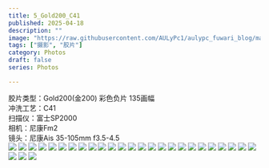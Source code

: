 ```yaml
---
title: 5_Gold200_C41
published: 2025-04-18
description: ""
image: "https://raw.githubusercontent.com/AULyPc1/aulypc_fuwari_blog/main/picture/mypic/film/5_Gold200_C41/000029.webp"
tags: ["摄影", "胶片"]
category: Photos
draft: false
series: Photos

---
```

胶片类型：Gold200(金200) 彩色负片 135画幅  
冲洗工艺：C41  
扫描仪：富士SP2000  
相机：尼康Fm2  
镜头：尼康Ais 35-105mm f3.5-4.5  
![](https://raw.githubusercontent.com/AULyPc1/aulypc_fuwari_blog/main/picture/mypic/film/5_Gold200_C41/000001.webp)
![](https://raw.githubusercontent.com/AULyPc1/aulypc_fuwari_blog/main/picture/mypic/film/5_Gold200_C41/000012.webp)
![](https://raw.githubusercontent.com/AULyPc1/aulypc_fuwari_blog/main/picture/mypic/film/5_Gold200_C41/000013.webp)
![](https://raw.githubusercontent.com/AULyPc1/aulypc_fuwari_blog/main/picture/mypic/film/5_Gold200_C41/000014.webp)
![](https://raw.githubusercontent.com/AULyPc1/aulypc_fuwari_blog/main/picture/mypic/film/5_Gold200_C41/000015.webp)
![](https://raw.githubusercontent.com/AULyPc1/aulypc_fuwari_blog/main/picture/mypic/film/5_Gold200_C41/000016.webp)
![](https://raw.githubusercontent.com/AULyPc1/aulypc_fuwari_blog/main/picture/mypic/film/5_Gold200_C41/000017.webp)
![](https://raw.githubusercontent.com/AULyPc1/aulypc_fuwari_blog/main/picture/mypic/film/5_Gold200_C41/000018.webp)
![](https://raw.githubusercontent.com/AULyPc1/aulypc_fuwari_blog/main/picture/mypic/film/5_Gold200_C41/000019.webp)
![](https://raw.githubusercontent.com/AULyPc1/aulypc_fuwari_blog/main/picture/mypic/film/5_Gold200_C41/000020.webp)
![](https://raw.githubusercontent.com/AULyPc1/aulypc_fuwari_blog/main/picture/mypic/film/5_Gold200_C41/000021.webp)
![](https://raw.githubusercontent.com/AULyPc1/aulypc_fuwari_blog/main/picture/mypic/film/5_Gold200_C41/000022.webp)
![](https://raw.githubusercontent.com/AULyPc1/aulypc_fuwari_blog/main/picture/mypic/film/5_Gold200_C41/000023.webp)
![](https://raw.githubusercontent.com/AULyPc1/aulypc_fuwari_blog/main/picture/mypic/film/5_Gold200_C41/000025.webp)
![](https://raw.githubusercontent.com/AULyPc1/aulypc_fuwari_blog/main/picture/mypic/film/5_Gold200_C41/000026.webp)
![](https://raw.githubusercontent.com/AULyPc1/aulypc_fuwari_blog/main/picture/mypic/film/5_Gold200_C41/000027.webp)
![](https://raw.githubusercontent.com/AULyPc1/aulypc_fuwari_blog/main/picture/mypic/film/5_Gold200_C41/000028.webp)
![](https://raw.githubusercontent.com/AULyPc1/aulypc_fuwari_blog/main/picture/mypic/film/5_Gold200_C41/000029.webp)
![](https://raw.githubusercontent.com/AULyPc1/aulypc_fuwari_blog/main/picture/mypic/film/5_Gold200_C41/000030.webp)
![](https://raw.githubusercontent.com/AULyPc1/aulypc_fuwari_blog/main/picture/mypic/film/5_Gold200_C41/000031.webp)
![](https://raw.githubusercontent.com/AULyPc1/aulypc_fuwari_blog/main/picture/mypic/film/5_Gold200_C41/000032.webp)
![](https://raw.githubusercontent.com/AULyPc1/aulypc_fuwari_blog/main/picture/mypic/film/5_Gold200_C41/000033.webp)
![](https://raw.githubusercontent.com/AULyPc1/aulypc_fuwari_blog/main/picture/mypic/film/5_Gold200_C41/000035.webp)
![](https://raw.githubusercontent.com/AULyPc1/aulypc_fuwari_blog/main/picture/mypic/film/5_Gold200_C41/000036.webp)
![](https://raw.githubusercontent.com/AULyPc1/aulypc_fuwari_blog/main/picture/mypic/film/5_Gold200_C41/000037.webp)
![](https://raw.githubusercontent.com/AULyPc1/aulypc_fuwari_blog/main/picture/mypic/film/5_Gold200_C41/000038.webp)
![](https://raw.githubusercontent.com/AULyPc1/aulypc_fuwari_blog/main/picture/mypic/film/5_Gold200_C41/000040.webp)
![](https://raw.githubusercontent.com/AULyPc1/aulypc_fuwari_blog/main/picture/mypic/film/5_Gold200_C41/000041.webp)